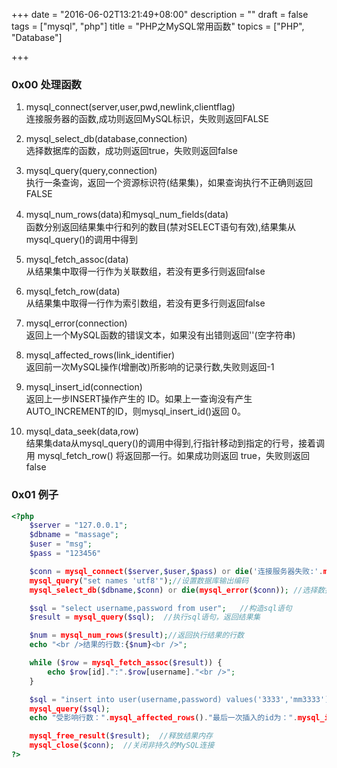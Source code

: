 +++
date = "2016-06-02T13:21:49+08:00"
description = ""
draft = false
tags = ["mysql", "php"]
title = "PHP之MySQL常用函数"
topics = ["PHP", "Database"]

+++

### 0x00 处理函数
1. mysql_connect(server,user,pwd,newlink,clientflag)  
连接服务器的函数,成功则返回MySQL标识，失败则返回FALSE

2. mysql_select_db(database,connection)  
选择数据库的函数，成功则返回true，失败则返回false

3. mysql_query(query,connection)  
执行一条查询，返回一个资源标识符(结果集)，如果查询执行不正确则返回FALSE

4. mysql_num_rows(data)和mysql_num_fields(data)  
函数分别返回结果集中行和列的数目(禁对SELECT语句有效),结果集从 mysql_query()的调用中得到

5. mysql_fetch_assoc(data)  
从结果集中取得一行作为关联数组，若没有更多行则返回false

6. mysql_fetch_row(data)  
从结果集中取得一行作为索引数组，若没有更多行则返回false

7. mysql_error(connection)  
返回上一个MySQL函数的错误文本，如果没有出错则返回''(空字符串)

8. mysql_affected_rows(link_identifier)  
返回前一次MySQL操作(增删改)所影响的记录行数,失败则返回-1

9. mysql_insert_id(connection)  
返回上一步INSERT操作产生的 ID。如果上一查询没有产生AUTO_INCREMENT的ID，则mysql_insert_id()返回 0。

10. mysql_data_seek(data,row)  
结果集data从mysql_query()的调用中得到,行指针移动到指定的行号，接着调用 mysql_fetch_row() 将返回那一行。如果成功则返回 true，失败则返回 false

### 0x01 例子
```php
<?php
	$server = "127.0.0.1";
    $dbname = "massage";
    $user = "msg";
    $pass = "123456"

	$conn = mysql_connect($server,$user,$pass) or die('连接服务器失败:'.mysql_error());
	mysql_query("set names 'utf8'");//设置数据库输出编码
	mysql_select_db($dbname,$conn) or die(mysql_error($conn)); //选择数据库

	$sql = "select username,password from user";   //构造sql语句
	$result = mysql_query($sql);  //执行sql语句，返回结果集

	$num = mysql_num_rows($result);//返回执行结果的行数
	echo "<br />结果的行数:{$num}<br />";

	while ($row = mysql_fetch_assoc($result)) {
		echo $row[id].":".$row[username]."<br />";
	}

	$sql = "insert into user(username,password) values('3333','mm3333')";
	mysql_query($sql);
    echo "受影响行数：".mysql_affected_rows()."最后一次插入的id为：".mysql_insert_id();

	mysql_free_result($result);  //释放结果内存
	mysql_close($conn);  //关闭非持久的MySQL连接
?>
```